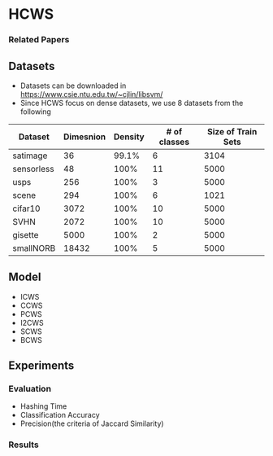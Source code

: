 # HCWS

### Related Papers


## Datasets 
 - Datasets can be downloaded in https://www.csie.ntu.edu.tw/~cjlin/libsvm/
 - Since HCWS focus on dense datasets, we use 8 datasets from the following
 
 |Dataset|Dimesnion|Density|# of classes|Size of Train Sets|
 |---|---|---|---|---|
 |satimage|36|99.1%|6|3104|
 |sensorless|48|100%|11|5000|
 |usps|256|100%|3|5000|
 |scene|294|100%|6|1021|
 |cifar10|3072|100%|10|5000|
 |SVHN|2072|100%|10|5000|
 |gisette|5000|100%|2|5000|
 |smallNORB|18432|100%|5|5000|
 
## Model
 - ICWS
 - CCWS
 - PCWS
 - I2CWS
 - SCWS
 - BCWS

## Experiments
### Evaluation
 - Hashing Time
 - Classification Accuracy
 - Precision(the criteria of Jaccard Similarity)

### Results
